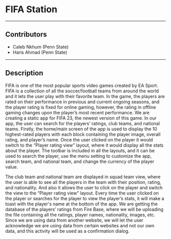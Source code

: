# FIFA Station
---
## Contributors
- Caleb Nkhum (Penn State)
- Haris Ahmad (Penn State)
---
## Description
FIFA is one of the most popular sports video games created by EA Sport. FIFA is a collection of all the soccer/football teams from around the world and it lets the user play with their favorite team. In the game, the players are rated on their performance in previous and current ongoing seasons, and the player rating is fixed for online gaming, however, the rating in offline gaming changes upon the player’s most recent performance. We are creating a static app for FIFA 23, the newest version of this game. In our app, the user can search for the players’ ratings, club teams, and national teams. Firstly, the home/main screen of the app is used to display the 10 highest-rated players with each block containing the player image, overall rating, and player’s name. Once the user clicked on the player it would switch to the “Player rating view” layout, where it would display all the stats about the player. The toolbar is included in all the layouts, and it can be used to search the player, use the menu setting to customize the app, search team, and national team, and change the currency of the player value.

The club team and national team are displayed in squad team view, where the user is able to see all the players in the team with their position, rating, and nationality. And also it allows the user to click on the player and switch the view to the “Player rating view” layout. Every time the user clicked on the player or searches for the player to view the player’s stats, it will make a toast with the player's name at the bottom of the app. We are getting the database of the players’ ratings from Fire Base, where we will be uploading the file containing all the ratings, player names, nationality, images, etc. Since we are using data from another website, we will let the user acknowledge we are using data from certain websites and not our own data, and this activity will be used as a confirmation dialog.